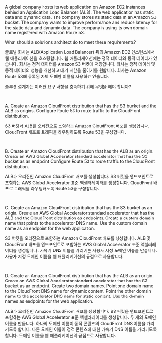 A global company hosts its web application on Amazon EC2 instances behind an Application Load Balancer (ALB). The web application has static data and dynamic data. The company stores its static data in an Amazon S3 bucket. The company wants to improve performance and reduce latency for the static data and dynamic data. The company is using its own domain name registered with Amazon Route 53.

What should a solutions architect do to meet these requirements?

글로벌 회사는 ALB(Application Load Balancer) 뒤의 Amazon EC2 인스턴스에서 웹 애플리케이션을 호스팅합니다. 웹 애플리케이션에는 정적 데이터와 동적 데이터가 있습니다. 회사는 정적 데이터를 Amazon S3 버킷에 저장합니다. 회사는 정적 데이터 및 동적 데이터의 성능을 개선하고 대기 시간을 줄이기를 원합니다. 회사는 Amazon Route 53에 등록된 자체 도메인 이름을 사용하고 있습니다.

솔루션 설계자는 이러한 요구 사항을 충족하기 위해 무엇을 해야 합니까?

​

A.
Create an Amazon CloudFront distribution that has the S3 bucket and the ALB as origins. Configure Route 53 to route traffic to the CloudFront distribution.

S3 버킷과 ALB를 오리진으로 포함하는 Amazon CloudFront 배포를 생성합니다. CloudFront 배포로 트래픽을 라우팅하도록 Route 53을 구성합니다.

​

B.
Create an Amazon CloudFront distribution that has the ALB as an origin. Create an AWS Global Accelerator standard accelerator that has the S3 bucket as an endpoint Configure Route 53 to route traffic to the CloudFront distribution.

ALB가 오리진인 Amazon CloudFront 배포를 생성합니다. S3 버킷을 엔드포인트로 포함하는 AWS Global Accelerator 표준 액셀러레이터를 생성합니다. CloudFront 배포로 트래픽을 라우팅하도록 Route 53을 구성합니다.

​

C.
Create an Amazon CloudFront distribution that has the S3 bucket as an origin. Create an AWS Global Accelerator standard accelerator that has the ALB and the CloudFront distribution as endpoints. Create a custom domain name that points to the accelerator DNS name. Use the custom domain name as an endpoint for the web application.

S3 버킷을 오리진으로 포함하는 Amazon CloudFront 배포를 생성합니다. ALB 및 CloudFront 배포를 엔드포인트로 포함하는 AWS Global Accelerator 표준 액셀러레이터를 생성합니다. 가속기 DNS 이름을 가리키는 사용자 지정 도메인 이름을 만듭니다. 사용자 지정 도메인 이름을 웹 애플리케이션의 끝점으로 사용합니다.

​

D.
Create an Amazon CloudFront distribution that has the ALB as an origin. Create an AWS Global Accelerator standard accelerator that has the S3 bucket as an endpoint. Create two domain names. Point one domain name to the CloudFront DNS name for dynamic content. Point the other domain name to the accelerator DNS name for static content. Use the domain names as endpoints for the web application.

ALB가 오리진인 Amazon CloudFront 배포를 생성합니다. S3 버킷을 엔드포인트로 포함하는 AWS Global Accelerator 표준 액셀러레이터를 생성합니다. 두 개의 도메인 이름을 만듭니다. 하나의 도메인 이름이 동적 콘텐츠의 CloudFront DNS 이름을 가리키도록 합니다. 다른 도메인 이름이 정적 콘텐츠에 대한 가속기 DNS 이름을 가리키도록 합니다. 도메인 이름을 웹 애플리케이션의 끝점으로 사용합니다.